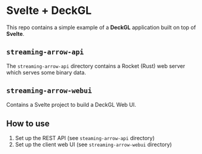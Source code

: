 # Svelte + DeckGL

This repo contains a simple example of a **DeckGL** application built on top of **Svelte**.

## `streaming-arrow-api`

The `streaming-arrow-api` directory contains a Rocket (Rust) web server which serves some binary data.

## `streaming-arrow-webui`

Contains a Svelte project to build a DeckGL Web UI.

## How to use

1. Set up the REST API (see `steaming-arrow-api` directory)
2. Set up the client web UI (see `streaming-arrow-webui` directory)
